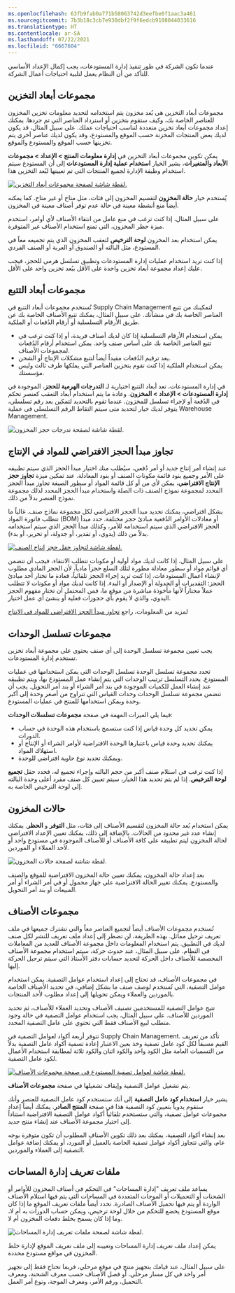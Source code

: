 ```yaml
---
ms.openlocfilehash: 63fb9fab0a771b58063742d3eefbe0f1aac3a461
ms.sourcegitcommit: 7b3b18c3cb7e930dbf2f9f6edcb9108044033616
ms.translationtype: HT
ms.contentlocale: ar-SA
ms.lasthandoff: 07/22/2021
ms.locfileid: "6667604"
---
```

عندما تكون الشركة في طور تنفيذ إدارة المستودعات، يجب إكمال الإعداد الأساسي للتأكد من أن النظام يعمل لتلبية احتياجات أعمال الشركة. 

## <a name="storage-dimension-groups"></a>مجموعات أبعاد التخزين  

مجموعات أبعاد التخزين هي بُعد مخزون يتم استخدامه لتحديد معلومات تخزين المخزون للعناصر الخاصة بك، وكيف ستقوم بتخزين أو استرداد العناصر التي تم جردها. يمكنك إعداد مجموعات أبعاد تخزين متعددة لتناسب احتياجات عملك. على سبيل المثال، قد يكون لديك بعض المنتجات المخزنة حسب الموقع والمستودع، وقد يكون لديك عناصر أخرى يتم تخزينها حسب الموقع والمستودع والموقع. 

يمكن تكوين مجموعات أبعاد التخزين في **إدارة معلومات المنتج > الإعداد > مجموعات الأبعاد والمتغيرات**، يشير الخيار **استخدام عملية إدارة المستودعات** إلى أن المستودع سيتم استخدام وظيفة الإدارة لجميع المنتجات التي تم تعيينها لبُعد التخزين هذا.

[![لقطة شاشة لصفحة مجموعات أبعاد التخزين.](../media/storage-dimension-groups.png)](../media/storage-dimension-groups.png#lightbox)
 
يُستخدم خيار **حالة المخزون** لتقسيم المخزون إلى فئات، مثل متاح أو غير متاح. كما يمكنه أيضاً منع أنشطة معينة في حالة عدم توفر أصناف معينة في المخزون.

على سبيل المثال، إذا كنت ترغب في منع عامل من انتقاء الأصناف لأي أوامر، استخدم ميزة حظر المخزون، التي تمنع استخدام الأصناف غير المتوفرة.

يمكن استخدام بعد المخزون **لوحة الترخيص** لتعقب المخزون الذي يتم تجميعه معاً في المستودع، مثل البالته أو الصندوق أو العربة أو الصنف الفردي.

إذا كنت تريد استخدام عمليات إدارة المستودعات وتطبيق تسلسل هرمي للحجز، فيجب عليك إعداد مجموعة أبعاد تخزين واحدة على الأقل ببُعد تخزين واحد على الأقل.

## <a name="tracking-dimension-groups"></a>مجموعات أبعاد التتبع 

تُستخدم مجموعات أبعاد التتبع في Supply Chain Management لتمكينك من تتبع العناصر الخاصة بك في منشآتك. على سبيل المثال، يمكنك تتبع الأصناف الخاصة بك عن طريق الأرقام التسلسلية أو أرقام الدُفعات أو الملكية. 

- يمكن استخدام الأرقام التسلسلية إذا كان لديك أصناف فريدة، أو إذا كنت ترغب في تتبع العناصر الخاصة بك على أساس صنف واحد. يمكن استخدام أرقام الدُفعات لمجموعات الأصناف. 
- يعد ترقيم الدُفعات مفيداً أيضاً لتتبع مشكلات الإنتاج أو الشحن. 
- يمكن استخدام الملكية إذا كنت تقوم بتخزين العناصر التي يملكها طرف ثالث وليس مؤسستك. 

في إدارة المستودعات، تعد أبعاد التتبع اختيارية لـ **التدرجات الهرمية للحجز**، الموجودة في **إدارة المستودعات > الإعداد > المخزون**. وعادة ما يتم استخدام أبعاد التعقب كعنصر تحكم في الدُفعة أو لإجراء تسلسل للمخزون. عندما تقوم بالتحديد لتمكين بعد رقم تسلسلي، يتوفر لديك خيار لتحديد متى سيتم التقاط الرقم التسلسلي في عملية Warehouse Management.

![لقطة شاشة لصفحة تدرجات حجز المخزون.](../media/reservation-hierarchy.png)

## <a name="override-the-default-reservation-principle-for-materials-in-production"></a>تجاوز مبدأ الحجز الافتراضي للمواد في الإنتاج
عند إنشاء أمر إنتاج جديد أو أمر دُفعي، سيُطلب منك اختيار مبدأ الحجز الذي سيتم تطبيقه على الأمر وجميع بنود قائمة مكونات الصنف أو بنود المعادلة. عند تمكين ميزة **تجاوز حجز الإنتاج الافتراضي**، يمكن لأي من أو كل قائمة المواد أو سطور الصيغة تجاوز مبدأ الحجز المحدد لمجموعة نموذج الصنف ذات الصلة واستخدام مبدأ الحجز المحدد لذلك مجموعة نموذج العنصر بدلاً من ذلك.

بشكل افتراضي، يمكنك تحديد مبدأ الحجز الافتراضي لكل مجموعة نماذج صنف. غالباً ما تتطلب فاتورة المواد (BOM) أو معادلات الأوامر الدُفعية مبادئ حجز مختلفة. حدد مبدأ الحجز الافتراضي الذي سيتم استخدامه للأمر، وكذلك مبدأ الحجز الذي سيتم استخدامه بدلاً من ذلك (يدوي، أو تقدير، أو جدولة، أو تحرير، أو بدء).
 
[![لقطة شاشة لتجاوز حقل حجز إنتاج الصنف.](../media/inventory-policy-ss.png)](../media/inventory-policy-ss.png#lightbox)

على سبيل المثال، إذا كانت لديك مواد أولية أو مكونات تتطلب الانتقاء، فيجب أن تتضمن أي قوائم مواد أو سطور معادلة مطورة لتلك السلع حجزاً مادياً، لأن الحجز المادي مطلوب لإنشاء أعمال المستودعات. إذا كنت تريد إجراء الحجز تلقائياً، فعادة ما تختار أحد مبادئ الحجز: التقديرات أو الجدولة أو الإصدار أو البدء. إذا كانت لديك مواد أو مكونات لا تتطلب عملاً مختاراً لأنها مأخوذة مباشرة من موقع ما، فمن المحتمل أن تختار مفهوم الحجز اليدوي، والذي لا يقوم بأي حجوزات فعلية أو ينشئ أي عمل اختيار.

لمزيد من المعلومات، راجع [تجاوز مبدأ الحجز الافتراضي للمواد في الإنتاج](/dynamics365/supply-chain/production-control/override-default-reservation-principle/?azure-portal=true)

## <a name="unit-sequence-groups"></a>مجموعات تسلسل الوحدات 

يجب تعيين مجموعة تسلسل الوحدة إلى أي صنف يحتوي على مجموعة أبعاد تخزين تستخدم إدارة المستودعات.

تحدد مجموعة تسلسل الوحدة تسلسل الوحدات التي يمكن استخدامها في عمليات المستودع. يحدد التسلسل ترتيب الوحدات التي يتم إنشاء عمل المستودع بها، ويتم تطبيقه عند إنشاء العمل للكميات الموجودة في بند أمر الشراء أو بند أمر التحويل.
يجب أن تتضمن مجموعة تسلسل الوحدات وحدات القياس التي تتراوح من أصغر وحدة إلى أكبر وحدة ويمكن استخدامها للمنتج في عمليات المستودع.

فيما يلي الميزات المهمة في صفحة **مجموعات تسلسلات الوحدات**:

-   يمكن تحديد كل وحدة قياس إذا كنت ستسمح باستخدام هذه الوحدة في حساب الدورات.
-   يمكنك تحديد وحدة قياس باعتبارها الوحدة الافتراضية لأوامر الشراء أو الإنتاج أو استهلاك المواد.
-   ويمكنك تحديد نوع حاوية افتراضي للوحدة.

إذا كنت ترغب في استلام صنف أكبر من حجم البالته وإجراء تجميع له، فحدد حقل **تجميع لوحة الترخيص**. إذا لم يتم تحديد هذا الخيار، سيتم تعيين كل صنف مفرد أعلى وحدة البالته إلى لوحة الترخيص الخاصة به.

## <a name="inventory-statuses"></a>حالات المخزون  

يمكن استخدام بُعد حالة المخزون لتقسيم الأصناف إلى فئات، مثل **التوفر** و **الحظر**. يمكنك إنشاء عدد غير محدود من الحالات. بالإضافة إلى ذلك، يمكنك تعيين الإعداد الافتراضي لحالة المخزون ليتم تطبيقه على كافة الأصناف أو للأصناف الموجودة في مستودع واحد أو لأحد العملاء أو الموردين.

![لقطة شاشة لصفحة حالات المخزون.](../media/inventory-statuses.png)

بعد إعداد حالة المخزون، يمكنك تعيين حالة المخزون الافتراضية للموقع والصنف والمستودع. يمكنك تغيير الحالة الافتراضية على جهاز محمول أو في أمر الشراء أو أمر المبيعات أو بند أمر التحويل.

## <a name="item-groups"></a>مجموعات الأصناف 
تُستخدم مجموعات الأصناف أيضاً لتجميع العناصر معاً والتي تشترك جميعها في ملف تعريف ترحيل مماثل. بهذه الطريقة، لن تضطر إلى إعداد ملف تعريف للنشر لكل صنف لديك في التطبيق. يتم استخدام المعلومات داخل مجموعة الأصناف للعديد من المعاملات في النظام. على سبيل المثال، عند حدوث حركة، سيتم استخدام مجموعة الأصناف المخصصة للأصناف داخل الحركة لتحديد حسابات دفتر الأستاذ التي سيتم ترحيل الحركة إليها.

في مجموعات الأصناف، قد تحتاج إلى إعداد استخدام عوامل التصفية. يمكن استخدام عوامل التصفية، التي تُستخدم لوصف صنف ما بشكل إضافي، في تحديد الأصناف الخاصة بالموردين والعملاء ويمكن تحويلها إلى إعداد مطلوب لأحد المنتجات.

تتيح عوامل التصفية للمستخدمين تصنيف الأصناف وتحديد العملاء للأصناف، ثم تحديد الموردين للأصناف. على سبيل المثال، يجب استخدام عوامل التصفية في حالة وجود متطلب لبيع الأصناف فقط التي تحتوي على عامل التصفية المحدد.

تتوفر أربعة أكواد لعوامل التصفية في Supply Chain Management. تأكد من تعريف القيم مسبقاً لكل كود عامل تصفية وخذ بعين الاعتبار إعادة تسمية أكواد عامل التصفية بدلاً من التسميات العامة مثل الكود واحد والكود اثنان والكود ثلاثة لمطابقة استخدام الأعمال لكود عامل التصفية.

[![لقطة شاشة لعوامل تصفية المستودع في صفحة مجموعات الأصناف.](../media/filters.png)](../media/filters.png#lightbox)

يتم تشغيل عوامل التصفية وإيقاف تشغيلها في صفحة **مجموعات الأصناف**.

يشير خيار **استخدام كود عامل التصفية** إلى أنك ستستخدم كود عامل التصفية للعنصر وأنك ستقوم يدوياً بتعيين كود التصفية هذا في صفحة **المنتج الصادر**. يمكنك أيضاً إعداد مجموعات عوامل تصفية، والتي ستستخدم تلقائياً أكواد عوامل التصفية الافتراضية استناداً إلى اختيار مجموعة الأصناف عند إنشاء منتج جديد.

بعد إنشاء أكواد التصفية، يمكنك بعد ذلك تكوين الأصناف المطلوب أن تكون متوفرة بوجه عام، والتي تتجاوز أكواد عوامل تصفية الخاصة بالعميل أو المورد، أو يمكنك إضافة عوامل التصفية إلى العملاء والموردين.

## <a name="dock-management-profiles"></a>ملفات تعريف إدارة المساحات  

يساعد ملف تعريف "إدارة المساحات" في التحكم في أصناف المخزون للأوامر أو الشحنات أو التحميلات أو الموجات المتعددة في المساحات التي يتم فيها استلام الأصناف الواردة أو يتم فيها تحميل الأصناف الصادرة. تحدد أيضاً ملفات تعريف الموقع ما إذا كان موقع المستودع يخضع للتحكم من خلال لوحة ترخيص، ويمكن حساب الدورات به أم لا، وما إذا كان يسمح بخلط دفعات المخزون أم لا.

![لقطة شاشة لصفحة ملفات تعريف إدارة المساحات.](../media/dock-management.png)

يمكن إعداد ملف تعريف إدارة المساحات وتعيينه إلى ملف تعريف الموقع لإدارة خلط المخزون في مواقع مستودع محددة.

على سبيل المثال، عند قيامك بتجهيز منتج في موقع مرحلي، فربما تحتاج فقط إلى تجهيز أمر واحد في كل مسار مرحلي، أو فصل الأصناف حسب معرف الشحنة، ومعرف التحميل، ورقم الأمر، ومعرف الموجة، ونوع أمر العمل.
